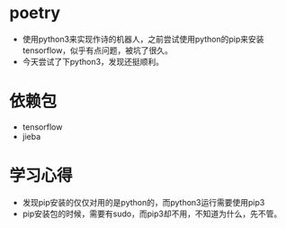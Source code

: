 # poetry
- 使用python3来实现作诗的机器人，之前尝试使用python的pip来安装tensorflow，似乎有点问题，被坑了很久。
- 今天尝试了下python3，发现还挺顺利。

# 依赖包
- tensorflow
- jieba

# 学习心得
- 发现pip安装的仅仅对用的是python的，而python3运行需要使用pip3
- pip安装包的时候，需要有sudo，而pip3却不用，不知道为什么，先不管。
